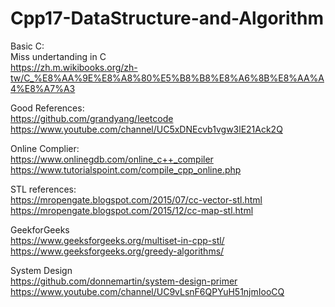 # Cpp17-DataStructure-and-Algorithm 
  
Basic C:  
Miss undertanding in C  
https://zh.m.wikibooks.org/zh-tw/C_%E8%AA%9E%E8%A8%80%E5%B8%B8%E8%A6%8B%E8%AA%A4%E8%A7%A3  
  
Good References:  
https://github.com/grandyang/leetcode  
https://www.youtube.com/channel/UC5xDNEcvb1vgw3lE21Ack2Q  
  
Online Complier:  
https://www.onlinegdb.com/online_c++_compiler  
https://www.tutorialspoint.com/compile_cpp_online.php  
  
STL references:  
https://mropengate.blogspot.com/2015/07/cc-vector-stl.html  
https://mropengate.blogspot.com/2015/12/cc-map-stl.html  
  
GeekforGeeks  
https://www.geeksforgeeks.org/multiset-in-cpp-stl/  
https://www.geeksforgeeks.org/greedy-algorithms/  
  
System Design  
https://github.com/donnemartin/system-design-primer  
https://www.youtube.com/channel/UC9vLsnF6QPYuH51njmIooCQ  